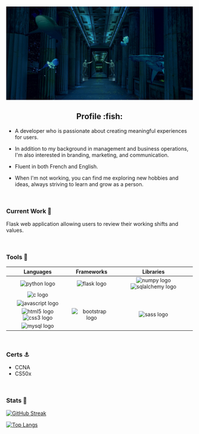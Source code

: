 ![alt](bannerplankton2.jpg)

<div align="center"> <h2> Profile :fish:</h3> </div>

- A developer who is passionate about creating meaningful experiences for users. 
- In addition to my background in management and business operations, I'm also interested in branding, marketing, and communication. 

- Fluent in both French and English. 

- When I'm not working, you can find me exploring new hobbies and ideas, always striving to learn and grow as a person.

<br>

### Current Work :fishing_pole_and_fish: 
  
Flask web application allowing users to review their working shifts and values. 

<br>

### Tools :trident:

<table>
  <thead>
    <th>Languages</th>
    <th>Frameworks</th>
    <th>Libraries</th>
   <thead>
   <tbody>
      <tr>
        <td align="center"><img    src="https://cdn.jsdelivr.net/gh/devicons/devicon/icons/python/python-original.svg" alt="python logo" width="40px" height="40px" />
        </td>
        <td align="center">
          <img src="https://cdn.jsdelivr.net/gh/devicons/devicon/icons/flask/flask-original.svg" alt="flask logo" width="40px" height="40px" />
        </td>
        <td align="center">
        <img src="https://cdn.jsdelivr.net/gh/devicons/devicon/icons/numpy/numpy-original.svg" alt="numpy logo" width="40px" height="40px" />
        <img src="https://cdn.jsdelivr.net/gh/devicons/devicon/icons/sqlalchemy/sqlalchemy-original.svg" alt="sqlalchemy logo" width="40px" height="40px" />
        </td>
       </tr>
       <tr>
          <td align="center">
              <img src="https://cdn.jsdelivr.net/gh/devicons/devicon/icons/c/c-original.svg" alt="c logo" width="40px" height="40px"/>
          </td>
          <td>
          </td>
          <td>
          </td>
       </tr>
       <tr>
       <td align="center">
        <img src="https://cdn.jsdelivr.net/gh/devicons/devicon/icons/javascript/javascript-plain.svg" alt="javascript logo" width="40px" height="40px"/>
       </td>
       <td>
       </td>
       <td>
       </td>
       </tr>
       <tr>
          <td align="center">
          <img src="https://cdn.jsdelivr.net/gh/devicons/devicon/icons/html5/html5-plain-wordmark.svg" alt="html5 logo" width="40px" height="40px" />
          <img src="https://cdn.jsdelivr.net/gh/devicons/devicon/icons/css3/css3-plain-wordmark.svg" alt="css3 logo" width="40px" height="40px" />
          </td>
          <td align="center">
           <img src="https://cdn.jsdelivr.net/gh/devicons/devicon/icons/bootstrap/bootstrap-original.svg" alt="bootstrap logo" width="40px" height="40px" />
          </td>
          <td align="center">
          <img src="https://cdn.jsdelivr.net/gh/devicons/devicon/icons/sass/sass-original.svg" alt="sass logo" width="40px" height="40px" />
          </td>
       </tr>
       <tr>
        <td align="center">
        <img src="https://cdn.jsdelivr.net/gh/devicons/devicon/icons/mysql/mysql-plain.svg" alt="mysql logo" width="40px" height="40px" />
        <td>
       </tr>
   </tbody>
</table>

<br>

### Certs :anchor: 
- CCNA
- CS50x

<br>

### Stats :ocean: 

[![GitHub Streak](https://github-readme-streak-stats.herokuapp.com/?user=ziscoplankton&theme=dark&background=00000)](https://git.io/streak-stats)

[![Top Langs](https://github-readme-stats.vercel.app/api/top-langs/?username=ziscoplankton&layout=compact&theme=vision-friendly-dark)](https://github.com/anuraghazra/github-readme-stats)

